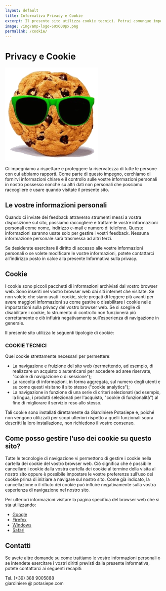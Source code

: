```yaml
---
layout: default
title: Informativa Privacy e Cookie
excerpt: Il presente sito utilizza cookie tecnici. Potrai comunque impostare il tuo browser in maniera da rifiutare automaticamente la ricezione dei cookie.
image: /img/amp-logo-60x600px.png
permalink: /cookie/
---
```

# Privacy e Cookie
![green cookie](/img/cookie.png  "green cookie")

Ci impegniamo a rispettare e proteggere la riservatezza di tutte le persone con cui abbiamo rapporti. Come parte di questo impegno, cerchiamo di fornirvi informazioni chiare e il controllo sulle vostre informazioni personali in nostro possesso nonché su altri dati non personali che possiamo raccogliere e usare quando visitate il presente sito.

## Le vostre informazioni personali

Quando ci inviate dei feedback attraverso strumenti messi a vostra disposizione sul sito, possiamo raccogliere e trattare le vostre informazioni personali come nome, indirizzo e-mail e numero di telefono. Queste informazioni saranno usate solo per gestire i vostri feedback. Nessuna informazione personale sarà trasmessa ad altri terzi.  

Se desiderate esercitare il diritto di accesso alle vostre informazioni personali o se volete modificare le vostre informazioni, potete contattarci all’indirizzo posto in calce alla presente Informativa sulla privacy.

## Cookie

I cookie sono piccoli pacchetti di informazioni archiviati dal vostro browser web. Sono inseriti nel vostro browser web dai siti internet che visitate. Se non volete che siano usati i cookie, siete pregati di leggere più avanti per avere maggiori informazioni su come gestire o disabilitare i cookie nelle impostazioni sulla privacy del vostro browser web. Se si sceglie di disabilitare i cookie, lo strumento di controllo non funzionerà più correttamente e ciò influirà negativamente sull’esperienza di navigazione in generale.

Il presente sito utilizza le seguenti tipologie di cookie:

### COOKIE TECNICI

Quei cookie strettamente necessari per permettere:

+ La navigazione e fruizione del sito web (permettendo, ad esempio, di realizzare un acquisto o autenticarsi per accedere ad aree riservate, "cookie di navigazione o di sessione");
+ La raccolta di informazioni, in forma aggregata, sul numero degli utenti e su come questi visitano il sito stesso ("cookie analytics");
+ La navigazione in funzione di una serie di criteri selezionati (ad esempio, la lingua, i prodotti selezionati per l'acquisto, "cookie di funzionalità") al fine di migliorare il servizio reso allo stesso.

Tali cookie sono installati direttamente da Giardiniere Potasiepe e, poiché non vengono utilizzati per scopi ulteriori rispetto a quelli funzionali sopra descritti la loro installazione, non richiedono il vostro consenso.

## Come posso gestire l’uso dei cookie su questo sito?

Tutte le tecnologie di navigazione vi permettono di gestire i cookie nella cartella dei cookie del vostro browser web. Ciò significa che è possibile cancellare i cookie dalla vostra cartella dei cookie al termine della visita al nostro sito oppure è possibile impostare le vostre preferenze sull’uso dei cookie prima di iniziare a navigare sul nostro sito. Come già indicato, la cancellazione o il rifiuto dei cookie può influire negativamente sulla vostra esperienza di navigazione nel nostro sito.

Per ulteriori informazioni visitare la pagina specifica del browser web che si sta utilizzando:

<ul>
<li><a href="http://www.google.com/intl/en/chrome/browser/privacy/" target="_blank" rel="noopener" aria-label="Google">Google</a></li>
<li><a href="http://support.mozilla.com/en-US/kb/Cookies#w_cookie-settings" target="_blank" rel="noopener" aria-label="Firefox" rel="noopener">Firefox</a></li>
<li><a href="http://windows.microsoft.com/en-US/windows-vista/Block-or-allow-cookies" target="_blank" rel="noopener" aria-label="Windows">Windows</a></li>
<li><a href="http://www.apple.com/safari/features.html#security" target="_blank" rel="noopener" aria-label="Safari">Safari</a></li>
</ul>

## Contatti

Se avete altre domande su come trattiamo le vostre informazioni personali o se intendete esercitare i vostri diritti previsti dalla presente informativa, potete contattarci ai seguenti recapiti:

Tel. (+39) 388 9005888 <br/>
giardiniere &#64; potasiepe.com
